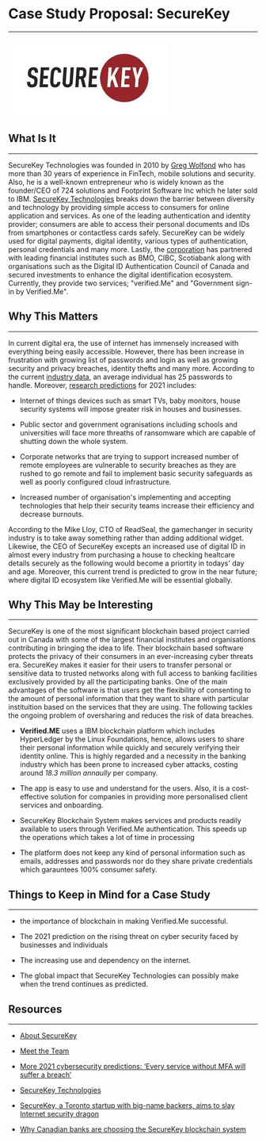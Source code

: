 # **Case Study Proposal: SecureKey**
---

 ![](images/logo.jpg)

## What Is It
---

SecureKey Technologies was founded in 2010 by [Greg Wolfond](https://securekey.com/about-securekey/meet-team/) who has more than 30 years of experience in FinTech, mobile solutions and security. Also, he is a well-known entrepreneur who is widely known as the founder/CEO of 724 solutions and Footprint Software Inc which he later sold to IBM. [SecureKey Technologies](https://101blockchains.com/companies/securekey-technologies/) breaks down the barrier between diversity and technology by providing simple access to consumers for online application and services. As one of the leading authentication and identity provider; consumers are able to access their personal documents and IDs from smartphones or contactless cards safely. SecureKey can be widely used for digital payments, digital identity, various types of authentication, personal credentials and many more. Lastly, the [corporation](https://securekey.com/about-securekey/#mhmm-16813) has partnered with leading financial institutes such as BMO, CIBC, Scotiabank along with organisations such as the Digital ID Authentication Council of Canada and secured investments to enhance the digital identification ecosystem. Currently, they provide two services; "verified.Me" and "Government sign-in by Verified.Me".

## Why This Matters
---

In current digital era, the use of internet has immensely increased with everything being easily accessible. However, there has been increase in frustration with growing list of passwords and login as well as growing security and privacy breaches, identity thefts and many more. According to the current [industry data](https://financialpost.com/news/fp-street/securekey-a-toronto-startup-with-big-name-backers-aims-to-slay-internet-security-dragon#:~:text=SecureKey%20was%20founded%20by%20Greg,earth%20in%20the%20dotcom%20crash.), an average individual has 25 passwords to handle. Moreover, [research predictions](https://www.itworldcanada.com/article/more-2021-cybersecurity-predictions-every-service-without-mfa-will-suffer-a-breach/439430) for 2021 includes:

 * Internet of things devices such as smart TVs, baby monitors, house security systems will impose greater risk in houses and businesses.
 
 * Public sector and government ogranisations including schools and universities will face more threaths of ransomware which are capable of shutting down the whole system.
 
 * Corporate networks that are trying to support increased number of remote employees are vulnerable to security breaches as they are rushed to go remote and fail to implement basic security safeguards as well as poorly configured cloud infrastructure.

 * Increased number of organisation's implementing and accepting technologies that help their security teams increase their efficiency and decrease burnouts. 

According to the Mike Lloy, CTO of ReadSeal, the gamechanger in security industry is to take away something rather than adding additional widget. Likewise, the CEO of SecureKey excepts an increased use of digital ID in almost every industry from purchasing a house to checking healtcare details securely as the following would become a priortity in todays' day and age. Moreover, this current trend is predicted to grow in the near future; where digital ID ecosystem like Verified.Me will be essential globally.


## Why This May be Interesting
---
SecureKey is one of the most significant blockchain based project carried out in Canada with some of the largest financial institutes and organisations contributing in bringing the idea to life. Their blockchain based software protects the privacy of their consumers in an ever-increasing cyber threats era. SecureKey makes it easier for their users to transfer personal or sensitive data to trusted networks along with full access to banking facilities exclusively provided by all the participating banks. One of the main advantages of the software is that users get the flexibility of consenting to the amount of personal information that they want to share with particular instituition based on the services that they are using. The following tackles the ongoing problem of oversharing and reduces the risk of data breaches.
   
   * **Verified.ME** uses a IBM blockchain platform which includes HyperLedger by the Linux Foundations, hence, allows users to share their personal information while quickly and securely verifying their identity online. This is highly regarded and a necessity in the banking industry which has been prone to increased cyber attacks, costing around *18.3 million annaully* per company.
   
   * The app is easy to use and understand for the users. Also, it is a cost-effective solution for companies in providing more personalised client services and onboarding.
   
   * SecureKey Blockchain System makes services and products readily available to users through Verified.Me authentication. This speeds up the operations which takes a lot of time in processing
   
   * The platform does not keep any kind of personal information such as emails, addresses and passwords nor do they share private credentials which garauntees 100% consumer safety.

## Things to Keep in Mind for a Case Study
---


* the importance of blockchain in making Verified.Me successful.

* The 2021 prediction on the rising threat on cyber security faced by businesses and individuals 

* The increasing use and dependency on the internet.

* The global impact that SecureKey Technologies can possibly make when the trend continues as predicted.


## Resources
---

* [About SecureKey](https://securekey.com/about-securekey/#mhmm-16813)

* [Meet the Team](https://securekey.com/about-securekey/meet-team/)

* [More 2021 cybersecurity predictions: ‘Every service without MFA will suffer a breach’](https://www.itworldcanada.com/article/more-2021-cybersecurity-predictions-every-service-without-mfa-will-suffer-a-breach/439430)

* [SecureKey Technologies](https://101blockchains.com/companies/securekey-technologies/)

* [SecureKey, a Toronto startup with big-name backers, aims to slay Internet security dragon](https://financialpost.com/news/fp-street/securekey-a-toronto-startup-with-big-name-backers-aims-to-slay-internet-security-dragon#:~:text=SecureKey%20was%20founded%20by%20Greg,earth%20in%20the%20dotcom%20crash.)

* [Why Canadian banks are choosing the SecureKey blockchain system](https://coinrivet.com/canadian-banks-choosing-securekey-blockchain-system/#:~:text=The%20SecureKey%20blockchain%20system%20is,services%20faster%20without%20privacy%20risks.)



